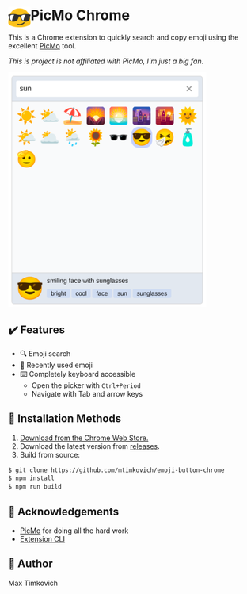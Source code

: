 # <img src="assets/img/48x48.png" width="45" align="left"> PicMo Chrome

This is a Chrome extension to quickly search and copy emoji using the excellent [PicMo][picmo] tool.

*This is project is not affiliated with PicMo, I'm just a big fan.*

<img src="img/preview.png" width="400px">

## ✔️ Features

- 🔍 Emoji search
- 📜 Recently used emoji
- ⌨️ Completely keyboard accessible
  - Open the picker with `Ctrl+Period`
  - Navigate with Tab and arrow keys

## 💾 Installation Methods

1. [Download from the Chrome Web Store.](https://chrome.google.com/webstore/detail/emoji-button-chrome/ehmacpiolcofcljbiogbjbojdeiiekdi)
2. Download the latest version from [releases](https://github.com/mtimkovich/emoji-button-chrome/releases).
3. Build from source:

```sh
$ git clone https://github.com/mtimkovich/emoji-button-chrome
$ npm install
$ npm run build
```

## 🙏 Acknowledgements

* [PicMo][picmo] for doing all the hard work
* [Extension CLI](https://oss.mobilefirst.me/extension-cli/)

## 🤠 Author

Max Timkovich

[picmo]: https://picmojs.com/
